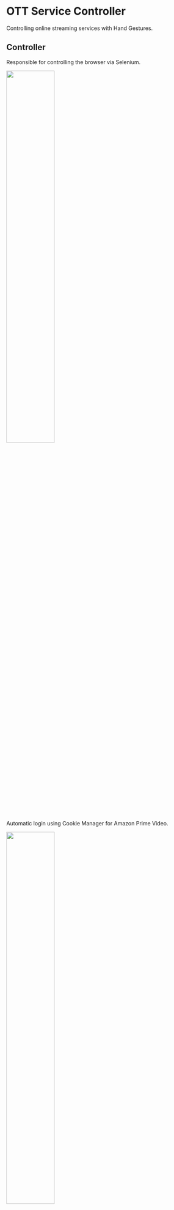 # OTT Service Controller

Controlling online streaming services with Hand Gestures.

## Controller

Responsible for controlling the browser via Selenium.

[<img src="https://img.youtube.com/vi/9ZCDPGXXueY/maxresdefault.jpg" width="50%">](https://youtu.be/9ZCDPGXXueY)

Automatic login using Cookie Manager for Amazon Prime Video.

[<img src="https://img.youtube.com/vi/WLX6uhnZ_S8/maxresdefault.jpg" width="50%">](https://youtu.be/WLX6uhnZ_S8)

Automatic login using Cookie Manager for Netflix.

## Detector
This is a simple approach to Gesture Recognition using Deep learning in tensorflow. This uses a combination of Convolutional Neural Networks & variant of Recurrent Neural Network for recognising the hand and the movement (gesture) made using it respectively. 

The recognised gestures are then (planned to be) mapped to actual Desktop controls to allow Gesture Control. The client program uses simple API requests to the deployed flask server.

### Function Map
| Gesture | Function |
| ------- | -------- |
| Doing other things | Nothing |
| Drumming Fingers | TBD |
| No gesture | Waiting |
| Pulling Hand In | TBD |
| Pulling Two Fingers In | TBD |
| Pushing Hand Away | TBD |
| Pushing Two Fingers Away | TBD |
| Rolling Hand Backward | TBD |
| Rolling Hand Forward | TBD |
| Shaking Hand | TBD |
| Sliding Two Fingers Down | TBD |
| Sliding Two Fingers Left | TBD |
| Sliding Two Fingers Right | TBD |
| Sliding Two Fingers Up | TBD |
| Stop Sign | TBD |
| Swiping Down | TBD |
| Swiping Left | TBD |
| Swiping Right | TBD |
| Swiping Up | TBD |
| Thumb Down | TBD |
| Thumb Up | TBD |
| Turning Hand Clockwise | TBD |
| Turning Hand Counterclockwise | TBD |
| Zooming In With Full Hand | TBD |
| Zooming In With Two Fingers | TBD |
| Zooming Out With Full Hand | TBD |
| Zooming Out With Two Fingers | TBD |


## Development

### Requirements
 - Python3
 - tensorflow
 - Jupyter Notebook

### Setup
 1. `$ pip install -r requirements`
 2. `$ jupyter notebook`
 3. Download the original dataset from [here](https://20bn.com/datasets/jester).
 4. Copy it onto your local machine or google drive.

    **NOTE:** This repository was originally run in a free Google Colab VM environment.

 5. Run the Preprocessing notebook after tweaking the paths & removing google drive mount if running locally.
 6. Run the Data Loading notebook to start working on it.

### Jupyter Notebook local settings
 - [`Jupytertheme`](https://github.com/dunovank/jupyter-themes) module used for saving myself from default light theme bleeding eye damage.

    ```pip install jupyterthemes```
    ```jt -t monokai -nf latosans -nfs 13 -f source -fs 11 -T -N -kl```

 - Notebook extensions from contrib, [`jupyter_contrib_nbextensions`](https://github.com/ipython-contrib/jupyter_contrib_nbextensions) module used to add certain IDE like functionality to Jupyter Notebook.

    ```pip install jupyter_contrib_nbextensions```

    ```jupyter contrib nbextension install```

     Add the following extensions (for convenience):
     1. Hinterland
     2. Snippets
     3. Split Cells Notebook
     4. Table of Content
     5. Collapsible Headings
     6. Autopep8
 - Widgets [ipywidgets](https://github.com/jupyter-widgets/ipywidgets) enables dashboard like controllers

    ```pip install ipywidgets```

    ```jupyter nbextension enable --py widgetsnbextension```

---

 ## Getting started on Deploying it
 This is a Work-in-Progress, will be updated once the model has been trained & tested.
 
